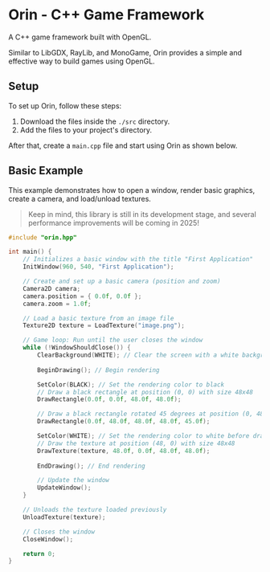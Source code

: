# Orin - C++ Game Framework

A C++ game framework built with OpenGL.

Similar to LibGDX, RayLib, and MonoGame, Orin provides a simple and effective way to build games using OpenGL.

## Setup

To set up Orin, follow these steps:

1. Download the files inside the `./src` directory.
2. Add the files to your project's directory.

After that, create a `main.cpp` file and start using Orin as shown below.

## Basic Example

This example demonstrates how to open a window, render basic graphics, create a camera, and load/unload textures.

> Keep in mind, this library is still in its development stage, and several performance improvements will be coming in 2025!

```cpp
#include "orin.hpp"

int main() {
    // Initializes a basic window with the title "First Application"
    InitWindow(960, 540, "First Application");

    // Create and set up a basic camera (position and zoom)
    Camera2D camera;
    camera.position = { 0.0f, 0.0f };
    camera.zoom = 1.0f;

    // Load a basic texture from an image file
    Texture2D texture = LoadTexture("image.png");

    // Game loop: Run until the user closes the window
    while (!WindowShouldClose()) {
        ClearBackground(WHITE); // Clear the screen with a white background
        
        BeginDrawing(); // Begin rendering

        SetColor(BLACK); // Set the rendering color to black
        // Draw a black rectangle at position (0, 0) with size 48x48
        DrawRectangle(0.0f, 0.0f, 48.0f, 48.0f);

        // Draw a black rectangle rotated 45 degrees at position (0, 48)
        DrawRectangle(0.0f, 48.0f, 48.0f, 48.0f, 45.0f);

        SetColor(WHITE); // Set the rendering color to white before drawing the texture
        // Draw the texture at position (48, 0) with size 48x48
        DrawTexture(texture, 48.0f, 0.0f, 48.0f, 48.0f);
        
        EndDrawing(); // End rendering

        // Update the window
        UpdateWindow();
    }

    // Unloads the texture loaded previously
    UnloadTexture(texture);

    // Closes the window
    CloseWindow();

    return 0;
}
